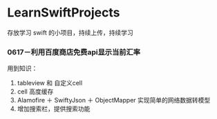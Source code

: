 # LearnSwiftProjects
存放学习 swift 的小项目，持续上传，持续学习

### 0617－利用百度商店免费api显示当前汇率
用到知识：

1. tableview 和 自定义cell
2. cell 高度缓存
3. Alamofire ＋ SwiftyJson ＋ ObjectMapper 实现简单的网络数据转模型
4. 增加搜索栏，提供搜索功能